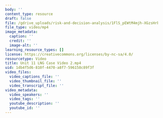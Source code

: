 ```yaml
---
body: ''
content_type: resource
draft: false
file: /gdrive_uploads/risk-and-decision-analysis/1FlS_pEWtM4mjh-XGzsHrbQvt-iF98UAz/unit-11-lng-case-video-2.mp4
file_type: video/mp4
image_metadata:
  caption: ''
  credit: ''
  image-alt: ''
learning_resource_types: []
license: https://creativecommons.org/licenses/by-nc-sa/4.0/
resourcetype: Video
title: Unit 11 LNG Case Video 2.mp4
uid: 1db4f5d6-810f-4470-a8f7-596158c89f3f
video_files:
  video_captions_file: ''
  video_thumbnail_file: ''
  video_transcript_file: ''
video_metadata:
  video_speakers: ''
  video_tags: ''
  youtube_description: ''
  youtube_id: ''
---
```


